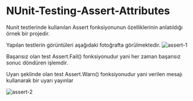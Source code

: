 # NUnit-Testing-Assert-Attributes
Nunit testlerinde kullanılan Assert fonksiyonunun özelliklerinin anlatıldığı örnek bir projedir.

Yapılan testlerin görüntüleri aşağıdaki fotoğrafta görülmektedir.
![assert-1](https://user-images.githubusercontent.com/46024317/64190129-57750a00-ce7e-11e9-9f9a-ec26e2d520f2.PNG)

Başarısız olan test Assert.Fail() fonksiyonudur yani her zaman başarısız sonuc döndüren işlemdir.

Uyarı şeklinde olan test  Assert.Warn() fonksiyonudur yani verilen mesajı kullanarak bir uyarı yayınlar

![assert-2](https://user-images.githubusercontent.com/46024317/64190329-ce120780-ce7e-11e9-85d4-732f53a1f53d.PNG)
